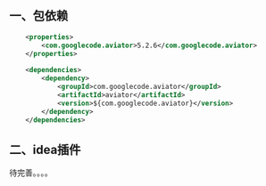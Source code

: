 
## 一、包依赖 <!-- {docsify-ignore-all} -->

```xml
    <properties>
        <com.googlecode.aviator>5.2.6</com.googlecode.aviator>
    </properties>
    
    <dependencies>
        <dependency>
            <groupId>com.googlecode.aviator</groupId>
            <artifactId>aviator</artifactId>
            <version>${com.googlecode.aviator}</version>
        </dependency>
    </dependencies>        

```

## 二、idea插件

待完善。。。。



